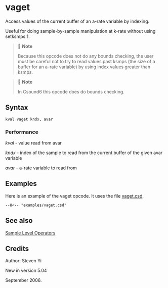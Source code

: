 <!--
id:vaget
category:Signal Modifiers:Sample Level Operators
-->
# vaget
Access values of the current buffer of an a-rate variable by indexing.

Useful for doing sample-by-sample manipulation at k-rate without using setksmps 1.

> :memo: **Note**
>
> Because this opcode does not do any bounds checking, the user must be careful not to try to read values past ksmps (the size of a buffer for an a-rate variable) by using index values greater than ksmps.

> :memo: **Note**
>
> In Csound6 this opcode does do bounds checking.

## Syntax
``` csound-orc
kval vaget kndx, avar
```

### Performance

_kval_ - value read from avar

_kndx_ - index of the sample to read from the current buffer of the given avar variable

_avar_ - a-rate variable to read from

## Examples

Here is an example of the vaget opcode. It uses the file [vaget.csd](../../examples/vaget.csd).

``` csound-csd title="Example of the vaget opcode." linenums="1"
--8<-- "examples/vaget.csd"
```

## See also

[Sample Level Operators](../../sigmod/sample)

## Credits

Author: Steven Yi<br>

New in version 5.04

September 2006.
